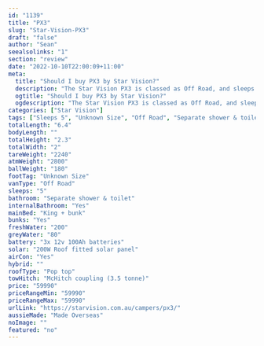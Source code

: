 ```yaml
---
id: "1139"
title: "PX3"
slug: "Star-Vision-PX3"
draft: "false"
author: "Sean"
seealsolinks: "1"
section: "review"
date: "2022-10-10T22:00:09+11:00"
meta:
  title: "Should I buy PX3 by Star Vision?"
  description: "The Star Vision PX3 is classed as Off Road, and sleeps 5 people. It is Made Overseas and comes in at Unknown Size. It generally has Separate shower & toilet."
  ogtitle: "Should I buy PX3 by Star Vision?"
  ogdescription: "The Star Vision PX3 is classed as Off Road, and sleeps 5 people. It is Made Overseas and comes in at Unknown Size. It generally has Separate shower & toilet."
categories: ["Star Vision"]
tags: ["Sleeps 5", "Unknown Size", "Off Road", "Separate shower & toilet", "Pop top", "50 - 60k", "Made Overseas"]
totalLength: "6.4"
bodyLength: ""
totalHeight: "2.3"
totalWidth: "2"
tareWeight: "2240"
atmWeight: "2800"
ballWeight: "180"
footTag: "Unknown Size"
vanType: "Off Road"
sleeps: "5"
bathroom: "Separate shower & toilet"
internalBathroom: "Yes"
mainBed: "King + bunk"
bunks: "Yes"
freshWater: "200"
greyWater: "80"
battery: "3x 12v 100Ah batteries"
solar: "200W Roof fitted solar panel"
airCon: "Yes"
hybrid: ""
roofType: "Pop top"
towHitch: "McHitch coupling (3.5 tonne)"
price: "59990"
priceRangeMin: "59990"
priceRangeMax: "59990"
urlLink: "https://starvision.com.au/campers/px3/"
aussieMade: "Made Overseas"
noImage: ""
featured: "no"
---
```

